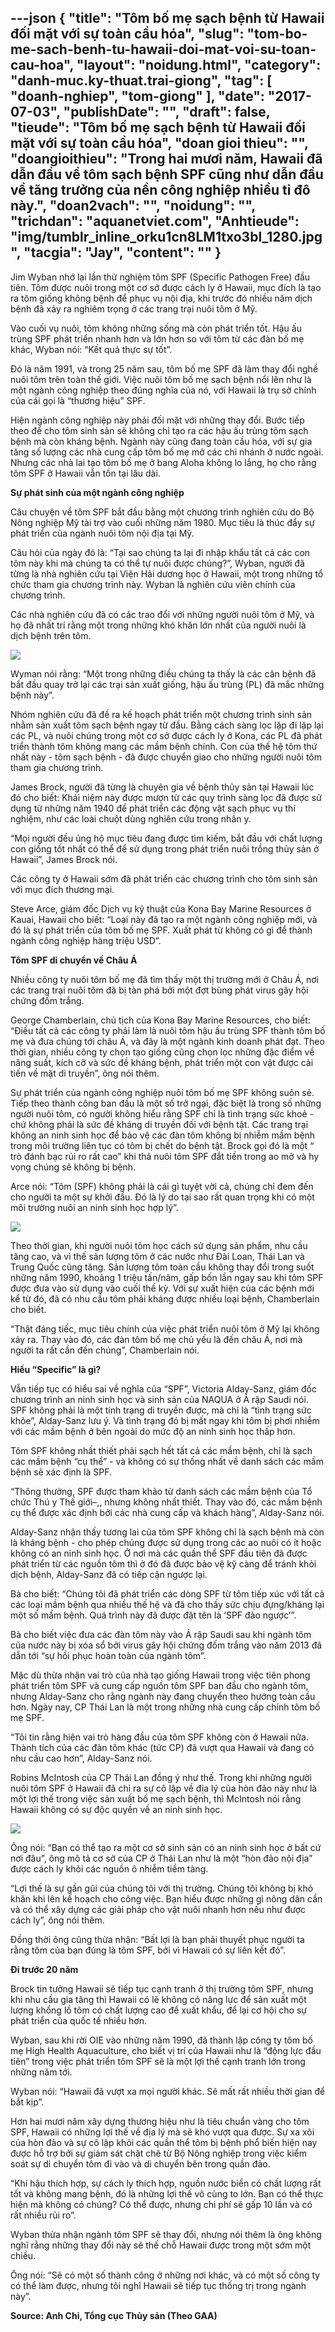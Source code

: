 ---json
{
    "title": "Tôm bố mẹ sạch bệnh từ Hawaii đối mặt với sự toàn cầu hóa",
    "slug": "tom-bo-me-sach-benh-tu-hawaii-doi-mat-voi-su-toan-cau-hoa",
    "layout": "noidung.html",
    "category": "danh-muc.ky-thuat.trai-giong",
    "tag": [
        "doanh-nghiep",
        "tom-giong"
    ],
    "date": "2017-07-03",
    "publishDate": "",
    "draft": false,
    "tieude": "Tôm bố mẹ sạch bệnh từ Hawaii đối mặt với sự toàn cầu hóa",
    "doan gioi thieu": "",
    "doangioithieu": "Trong hai mươi năm, Hawaii đã dẫn đầu về tôm sạch bệnh SPF cũng như dẫn đầu về tăng trưởng của nền công nghiệp nhiều tỉ đô này.",
    "doan2vach": "",
    "noidung": "",
    "trichdan": "aquanetviet.com",
    "Anhtieude": "img/tumblr_inline_orku1cn8LM1txo3bl_1280.jpg",
    "tacgia": "Jay",
    "__content__": ""
}
---
<p>Jim Wyban nhớ lại lần thử nghiệm t&ocirc;m SPF (Specific Pathogen Free) đầu ti&ecirc;n. T&ocirc;m được nu&ocirc;i trong một cơ sở được c&aacute;ch ly ở Hawaii, mục đ&iacute;ch l&agrave; tạo ra t&ocirc;m giống kh&ocirc;ng bệnh để phục vụ nội địa, khi trước đ&oacute; nhiều năm dịch bệnh đ&atilde; xảy ra nghi&ecirc;m trọng ở c&aacute;c trang trại nu&ocirc;i t&ocirc;m ở Mỹ.</p>

<p>V&agrave;o cuối vụ nu&ocirc;i, t&ocirc;m kh&ocirc;ng những sống m&agrave; c&ograve;n ph&aacute;t triển tốt. Hậu ấu tr&ugrave;ng SPF ph&aacute;t triển nhanh hơn v&agrave; lớn hơn so với t&ocirc;m từ c&aacute;c đ&agrave;n bố mẹ kh&aacute;c, Wyban n&oacute;i: &ldquo;Kết quả thực sự tốt&rdquo;.</p>

<p>Đ&oacute; l&agrave; năm 1991, v&agrave; trong 25 năm sau, t&ocirc;m bố mẹ SPF đ&atilde; l&agrave;m thay đổi nghề nu&ocirc;i t&ocirc;m tr&ecirc;n to&agrave;n thế giới. Việc nu&ocirc;i t&ocirc;m bố mẹ sạch bệnh nổi l&ecirc;n như l&agrave; một ng&agrave;nh c&ocirc;ng nghiệp theo đ&uacute;ng nghĩa của n&oacute;, với Hawaii l&agrave; trụ sở ch&iacute;nh của c&aacute;i gọi l&agrave; &ldquo;thương hiệu&rdquo; SPF.</p>

<p>Hiện ng&agrave;nh c&ocirc;ng nghiệp n&agrave;y phải đối mặt với những thay đổi. Bước tiếp theo để cho t&ocirc;m sinh sản sẽ kh&ocirc;ng chỉ tạo ra c&aacute;c hậu ấu tr&ugrave;ng t&ocirc;m sạch bệnh m&agrave; c&ograve;n kh&aacute;ng bệnh. Ng&agrave;nh n&agrave;y cũng đang to&agrave;n cầu h&oacute;a, với sự gia tăng số lượng c&aacute;c nh&agrave; cung cấp t&ocirc;m bố mẹ mở c&aacute;c chi nh&aacute;nh ở nước ngo&agrave;i. Nhưng c&aacute;c nh&agrave; lai tạo t&ocirc;m bố mẹ ở bang Aloha kh&ocirc;ng lo lắng, họ cho rằng t&ocirc;m SPF ở Hawaii vẫn tồn tại l&acirc;u d&agrave;i.</p>

<p><strong>Sự ph&aacute;t sinh của một ng&agrave;nh c&ocirc;ng nghiệp</strong></p>

<p>C&acirc;u chuyện về t&ocirc;m SPF bắt đầu bằng một chương tr&igrave;nh nghi&ecirc;n cứu do Bộ N&ocirc;ng nghiệp Mỹ t&agrave;i trợ v&agrave;o cuối những năm 1980. Mục ti&ecirc;u l&agrave; th&uacute;c đẩy sự ph&aacute;t triển của ng&agrave;nh nu&ocirc;i t&ocirc;m nội địa tại Mỹ.</p>

<p>C&acirc;u hỏi của ng&agrave;y đ&oacute; l&agrave;: &ldquo;Tại sao ch&uacute;ng ta lại đi nhập khẩu tất cả c&aacute;c con t&ocirc;m n&agrave;y khi m&agrave; ch&uacute;ng ta c&oacute; thể tự nu&ocirc;i được ch&uacute;ng?&rdquo;, Wyban, người đ&atilde; từng l&agrave; nh&agrave; nghi&ecirc;n cứu tại Viện Hải dương học ở Hawaii, một trong những tổ chức tham gia chương tr&igrave;nh n&agrave;y. Wyban l&agrave; nghi&ecirc;n cứu vi&ecirc;n ch&iacute;nh của chương tr&igrave;nh.</p>

<p>C&aacute;c nh&agrave; nghi&ecirc;n cứu đ&atilde; c&oacute; c&aacute;c trao đổi với những người nu&ocirc;i t&ocirc;m ở Mỹ, v&agrave; họ đ&atilde; nhất tr&iacute; rằng một trong những kh&oacute; khăn lớn nhất của người nu&ocirc;i l&agrave; dịch bệnh tr&ecirc;n t&ocirc;m.</p>

<p><img src="http://68.media.tumblr.com/10ca79fcb3db3b8e190f19161803cc47/tumblr_inline_orku6xVRvq1txo3bl_1280.jpg" /></p>

<p>Wyman n&oacute;i rằng: &ldquo;Một trong những điều ch&uacute;ng ta thấy l&agrave; c&aacute;c căn bệnh đ&atilde; bắt đầu quay trở lại c&aacute;c trại sản xuất giống, hậu ấu tr&ugrave;ng (PL) đ&atilde; mắc những bệnh n&agrave;y&rdquo;.</p>

<p>Nh&oacute;m nghi&ecirc;n cứu đ&atilde; đề ra kế hoạch ph&aacute;t triển một chương tr&igrave;nh sinh sản nhằm sản xuất t&ocirc;m sạch bệnh ngay từ đầu. Bằng c&aacute;ch s&agrave;ng lọc lặp đi lặp lại c&aacute;c PL, v&agrave; nu&ocirc;i ch&uacute;ng trong một cơ sở được c&aacute;ch ly ở Kona, c&aacute;c PL đ&atilde; ph&aacute;t triển th&agrave;nh t&ocirc;m kh&ocirc;ng mang c&aacute;c mầm bệnh ch&iacute;nh. Con của thế hệ t&ocirc;m thứ nhất n&agrave;y - t&ocirc;m sạch bệnh - đ&atilde; được chuyển giao cho những người nu&ocirc;i t&ocirc;m tham gia chương tr&igrave;nh.</p>

<p>James Brock, người đ&atilde; từng l&agrave; chuy&ecirc;n gia về bệnh thủy sản tại Hawaii l&uacute;c đ&oacute; cho biết: Kh&aacute;i niệm n&agrave;y được mượn từ c&aacute;c quy tr&igrave;nh s&agrave;ng lọc đ&atilde; được sử dụng từ những năm 1940 để ph&aacute;t triển c&aacute;c động vật sạch phục vụ th&iacute; nghiệm, như c&aacute;c lo&agrave;i chuột d&ugrave;ng nghi&ecirc;n cứu trong nh&acirc;n y.</p>

<p>&ldquo;Mọi người đều ủng hộ mục ti&ecirc;u đang được t&igrave;m kiếm, bắt đầu với chất lượng con giống tốt nhất c&oacute; thể để sử dụng trong ph&aacute;t triển nu&ocirc;i trồng thủy sản ở Hawaii&rdquo;, James Brock n&oacute;i.</p>

<p>C&aacute;c c&ocirc;ng ty ở Hawaii sớm đ&atilde; ph&aacute;t triển c&aacute;c chương tr&igrave;nh cho t&ocirc;m sinh sản với mục đ&iacute;ch thương mại.</p>

<p>Steve Arce, gi&aacute;m đốc Dịch vụ kỹ thuật của Kona Bay Marine Resources ở Kauai, Hawaii cho biết: &ldquo;Loại n&agrave;y đ&atilde; tạo ra một ng&agrave;nh c&ocirc;ng nghiệp mới, v&agrave; đ&oacute; l&agrave; sự ph&aacute;t triển của t&ocirc;m bố mẹ SPF. Xuất ph&aacute;t từ kh&ocirc;ng c&oacute; g&igrave; để th&agrave;nh ng&agrave;nh c&ocirc;ng nghiệp h&agrave;ng triệu USD&rdquo;.</p>

<p><strong>T&ocirc;m SPF di chuyển về Ch&acirc;u &Aacute;</strong></p>

<p>Nhiều c&ocirc;ng ty nu&ocirc;i t&ocirc;m bố mẹ đ&atilde; t&igrave;m thấy một thị trường mới ở Ch&acirc;u &Aacute;, nơi c&aacute;c trang trại nu&ocirc;i t&ocirc;m đ&atilde; bị t&agrave;n ph&aacute; bởi một đợt b&ugrave;ng ph&aacute;t virus g&acirc;y hội chứng đốm trắng.</p>

<p>George Chamberlain, chủ tịch của Kona Bay Marine Resources, cho biết: &ldquo;Điều tất cả c&aacute;c c&ocirc;ng ty phải l&agrave;m l&agrave; nu&ocirc;i t&ocirc;m hậu ấu tr&ugrave;ng SPF th&agrave;nh t&ocirc;m bố mẹ v&agrave; đưa ch&uacute;ng tới ch&acirc;u &Aacute;, v&agrave; đ&acirc;y l&agrave; một ng&agrave;nh kinh doanh ph&aacute;t đạt. Theo thời gian, nhiều c&ocirc;ng ty chọn tạo giống cũng chọn lọc những đặc điểm về năng suất, k&iacute;ch cỡ v&agrave; sức đề kh&aacute;ng bệnh, ph&aacute;t triển một con vật được cải tiến về mặt di truyền&rdquo;, &ocirc;ng n&oacute;i th&ecirc;m.</p>

<p>Sự ph&aacute;t triển của ng&agrave;nh c&ocirc;ng nghiệp nu&ocirc;i t&ocirc;m bố mẹ SPF kh&ocirc;ng su&ocirc;n sẻ. Tiếp theo th&agrave;nh c&ocirc;ng ban đầu l&agrave; một số trở ngại, đặc biệt l&agrave; trong số những người nu&ocirc;i t&ocirc;m, c&oacute; người kh&ocirc;ng hiểu rằng SPF chỉ l&agrave; t&igrave;nh trạng sức khoẻ - chứ kh&ocirc;ng phải l&agrave; sức đề kh&aacute;ng di truyền đối với bệnh tật. C&aacute;c trang trại kh&ocirc;ng an ninh sinh học để bảo vệ c&aacute;c đ&agrave;n t&ocirc;m kh&ocirc;ng bị nhiễm mầm bệnh trong m&ocirc;i trường li&ecirc;n tục c&oacute; t&ocirc;m bị chết do bệnh tật. Brock gọi đ&oacute; l&agrave; một &ldquo; tr&ograve; đ&aacute;nh bạc rủi ro rất cao&rdquo; khi thả nu&ocirc;i t&ocirc;m SPF đắt tiền trong ao mở v&agrave; hy vọng ch&uacute;ng sẽ kh&ocirc;ng bị bệnh.</p>

<p>Arce n&oacute;i: &ldquo;T&ocirc;m (SPF) kh&ocirc;ng phải l&agrave; c&aacute;i g&igrave; tuyệt vời cả, ch&uacute;ng chỉ đem đến cho người ta một sự khởi đầu. Đ&oacute; l&agrave; l&yacute; do tại sao rất quan trọng khi c&oacute; một m&ocirc;i trường nu&ocirc;i an ninh sinh học hợp l&yacute;&rdquo;.</p>

<p><img src="http://68.media.tumblr.com/938877862ecaaa091b36de15ce08a9a0/tumblr_inline_orku75qCXb1txo3bl_1280.jpg" /></p>

<p>Theo thời gian, khi người nu&ocirc;i t&ocirc;m học c&aacute;ch sử dụng sản phẩm, nhu cầu tăng cao, v&agrave; v&igrave; thế sản lượng t&ocirc;m ở c&aacute;c nước như Đ&agrave;i Loan, Th&aacute;i Lan v&agrave; Trung Quốc cũng tăng. Sản lượng t&ocirc;m to&agrave;n cầu kh&ocirc;ng thay đổi trong suốt những năm 1990, khoảng 1 triệu tấn/năm, gấp bốn lần ngay sau khi t&ocirc;m SPF được đưa v&agrave;o sử dụng v&agrave;o cuối thế kỷ. Với sự xuất hiện của c&aacute;c bệnh mới kể từ đ&oacute;, đ&atilde; c&oacute; nhu cầu t&ocirc;m phải kh&aacute;ng được nhiều loại bệnh, Chamberlain cho biết.</p>

<p>&ldquo;Thật đ&aacute;ng tiếc, mục ti&ecirc;u ch&iacute;nh của việc ph&aacute;t triển nu&ocirc;i t&ocirc;m ở Mỹ lại kh&ocirc;ng xảy ra. Thay v&agrave;o đ&oacute;, c&aacute;c đ&agrave;n t&ocirc;m bố mẹ chủ yếu l&agrave; đến ch&acirc;u &Aacute;, nơi m&agrave; người ta rất cần đến ch&uacute;ng&rdquo;, Chamberlain n&oacute;i.</p>

<p><strong>Hiểu &ldquo;Specific&rdquo; l&agrave; g&igrave;?</strong></p>

<p>Vẫn tiếp tục c&oacute; hiểu sai về nghĩa của &ldquo;SPF&rdquo;, Victoria Alday-Sanz, gi&aacute;m đốc chương tr&igrave;nh an ninh sinh học v&agrave; sinh sản của NAQUA ở Ả rập Saudi n&oacute;i. SPF kh&ocirc;ng phải l&agrave; một t&iacute;nh trạng di truyền được, m&agrave; chỉ l&agrave; &ldquo;t&igrave;nh trạng sức khỏe&rdquo;, Alday-Sanz lưu &yacute;. V&agrave; t&igrave;nh trạng đ&oacute; bị mất ngay khi t&ocirc;m bị phơi nhiễm với c&aacute;c mầm bệnh ở b&ecirc;n ngo&agrave;i do mức độ an ninh sinh học thấp hơn.</p>

<p>T&ocirc;m SPF kh&ocirc;ng nhất thiết phải sạch hết tất cả c&aacute;c mầm bệnh, chỉ l&agrave; sạch c&aacute;c mầm bệnh &ldquo;cụ thể&rdquo; - v&agrave; kh&ocirc;ng c&oacute; sự thống nhất về danh s&aacute;ch c&aacute;c mầm bệnh sẽ x&aacute;c định l&agrave; SPF.</p>

<p>&ldquo;Th&ocirc;ng thường, SPF được tham khảo từ danh s&aacute;ch c&aacute;c mầm bệnh của Tổ chức Th&uacute; y Thế giới&ndash;,, nhưng kh&ocirc;ng nhất thiết. Thay v&agrave;o đ&oacute;, c&aacute;c mầm bệnh cụ thể được x&aacute;c định bởi c&aacute;c nh&agrave; cung cấp v&agrave; kh&aacute;ch h&agrave;ng&rdquo;, Alday-Sanz n&oacute;i.</p>

<p>Alday-Sanz nhận thấy tương lai của t&ocirc;m SPF kh&ocirc;ng chỉ l&agrave; sạch bệnh m&agrave; c&ograve;n l&agrave; kh&aacute;ng bệnh - cho ph&eacute;p ch&uacute;ng được sử dụng trong c&aacute;c ao nu&ocirc;i c&oacute; &iacute;t hoặc kh&ocirc;ng c&oacute; an ninh sinh học. Ở nơi m&agrave; c&aacute;c quần thể SPF đầu ti&ecirc;n đ&atilde; được ph&aacute;t triển từ c&aacute;c nguồn t&ocirc;m th&igrave; ở đ&oacute; đ&atilde; được bảo vệ kỹ c&agrave;ng để tr&aacute;nh khỏi dịch bệnh, Alday-Sanz đ&atilde; c&oacute; tiếp cận ngược lại.</p>

<p>B&agrave; cho biết: &ldquo;Ch&uacute;ng t&ocirc;i đ&atilde; ph&aacute;t triển c&aacute;c d&ograve;ng SPF từ t&ocirc;m tiếp x&uacute;c với tất cả c&aacute;c loại mầm bệnh qua nhiều thế hệ v&agrave; đ&atilde; cho thấy sức chịu đựng/kh&aacute;ng lại một số mầm bệnh. Qu&aacute; tr&igrave;nh n&agrave;y đ&atilde; được đặt t&ecirc;n l&agrave; &lsquo;SPF đảo ngược&rsquo;&rdquo;.</p>

<p>B&agrave; cho biết việc đưa c&aacute;c đ&agrave;n t&ocirc;m n&agrave;y v&agrave;o Ả rập Saudi sau khi ng&agrave;nh t&ocirc;m của nước n&agrave;y bị x&oacute;a sổ bởi virus g&acirc;y hội chứng đốm trắng v&agrave;o năm 2013 đ&atilde; dẫn tới &ldquo;sự hồi phục ho&agrave;n to&agrave;n của ng&agrave;nh t&ocirc;m&rdquo;.</p>

<p>Mặc d&ugrave; thừa nhận vai tr&ograve; của nh&agrave; tạo giống Hawaii trong việc ti&ecirc;n phong ph&aacute;t triển t&ocirc;m SPF v&agrave; cung cấp nguồn t&ocirc;m SPF ban đầu cho ng&agrave;nh t&ocirc;m, nhưng Alday-Sanz cho rằng ng&agrave;nh n&agrave;y đang chuyển theo hướng to&agrave;n cầu hơn. Ng&agrave;y nay, CP Th&aacute;i Lan l&agrave; một trong những nh&agrave; cung cấp ch&iacute;nh t&ocirc;m bố mẹ SPF.</p>

<p>&ldquo;T&ocirc;i tin rằng hiện vai tr&ograve; h&agrave;ng đầu của t&ocirc;m SPF kh&ocirc;ng c&ograve;n ở Hawaii nữa. Th&agrave;nh t&iacute;ch của c&aacute;c đ&agrave;n t&ocirc;m kh&aacute;c (tức CP) đ&atilde; vượt qua Hawaii v&agrave; đang c&oacute; nhu cầu cao hơn&rdquo;, Alday-Sanz n&oacute;i.</p>

<p>Robins McIntosh của CP Th&aacute;i Lan đồng &yacute; như thế. Trong khi những người nu&ocirc;i t&ocirc;m SPF ở Hawaii đ&atilde; chỉ ra sự c&ocirc; lập về địa l&yacute; của h&ograve;n đảo n&agrave;y như l&agrave; một lợi thế trong việc sản xuất bố mẹ sạch bệnh, th&igrave; McIntosh n&oacute;i rằng Hawaii kh&ocirc;ng c&oacute; sự độc quyền về an ninh sinh học.</p>

<p><img src="http://68.media.tumblr.com/3459261f52781dca99bc0d7ab7a91d46/tumblr_inline_orku7rkkrp1txo3bl_1280.jpg" /></p>

<p>&Ocirc;ng n&oacute;i: &ldquo;Bạn c&oacute; thể tạo ra một cơ sở sinh sản c&oacute; an ninh sinh học ở bất cứ nơi đ&acirc;u&rdquo;, &ocirc;ng m&ocirc; tả cơ sở của CP ở Th&aacute;i Lan như l&agrave; một &ldquo;h&ograve;n đảo nội địa&rdquo; được c&aacute;ch ly khỏi c&aacute;c nguồn &ocirc; nhiễm tiềm t&agrave;ng.</p>

<p>&ldquo;Lợi thế l&agrave; sự gần gũi của ch&uacute;ng t&ocirc;i với thị trường. Ch&uacute;ng t&ocirc;i kh&ocirc;ng bị kh&oacute; khăn khi l&ecirc;n kế hoạch cho c&ocirc;ng việc. Bạn hiểu được những g&igrave; n&ocirc;ng d&acirc;n cần v&agrave; c&oacute; thể x&acirc;y dựng c&aacute;c giải ph&aacute;p cho vật nu&ocirc;i nhanh hơn nếu như được c&aacute;ch ly&rdquo;, &ocirc;ng n&oacute;i th&ecirc;m.</p>

<p>Đồng thời &ocirc;ng cũng thừa nhận: &ldquo;Bất lợi l&agrave; bạn phải thuyết phục người ta rằng t&ocirc;m của bạn đ&uacute;ng l&agrave; t&ocirc;m SPF, bởi v&igrave; Hawaii c&oacute; sự li&ecirc;n kết đ&oacute;&rdquo;.</p>

<p><strong>Đi trước 20 năm</strong></p>

<p>Brock tin tưởng Hawaii sẽ tiếp tục cạnh tranh ở thị trường t&ocirc;m SPF, nhưng khi nhu cầu gia tăng th&igrave; Hawaii c&oacute; lẽ kh&ocirc;ng c&oacute; năng lực để sản xuất một lượng khổng lồ t&ocirc;m c&oacute; chất lượng cao để xuất khẩu, để lại cơ hội cho sự ph&aacute;t triển của quốc tế nhiều hơn.</p>

<p>Wyban, sau khi rời OIE v&agrave;o những năm 1990, đ&atilde; th&agrave;nh lập c&ocirc;ng ty t&ocirc;m bố mẹ High Health Aquaculture, cho biết vị tr&iacute; của Hawaii như l&agrave; &ldquo;động lực đầu ti&ecirc;n&rdquo; trong việc ph&aacute;t triển t&ocirc;m SPF sẽ l&agrave; một lợi thế cạnh tranh lớn trong những năm tới.</p>

<p>Wyban n&oacute;i: &ldquo;Hawaii đ&atilde; vượt xa mọi người kh&aacute;c. Sẽ mất rất nhiều thời gian để bắt kịp&rdquo;.</p>

<p>Hơn hai mươi năm x&acirc;y dựng thương hiệu như l&agrave; ti&ecirc;u chuẩn v&agrave;ng cho t&ocirc;m SPF, Hawaii c&oacute; những lợi thế về địa l&yacute; m&agrave; sẽ kh&oacute; vượt qua được. Sự xa x&ocirc;i của h&ograve;n đảo v&agrave; sự c&ocirc; lập khỏi c&aacute;c quần thể t&ocirc;m bị bệnh phổ biến hiện nay được hỗ trợ bởi sự gi&aacute;m s&aacute;t chặt chẽ từ Bộ N&ocirc;ng nghiệp trong việc kiểm so&aacute;t sự di chuyển t&ocirc;m đi v&agrave;o v&agrave; di chuyển b&ecirc;n trong quần đảo.</p>

<p>&ldquo;Kh&iacute; hậu th&iacute;ch hợp, sự c&aacute;ch ly th&iacute;ch hợp, nguồn nước biển c&oacute; chất lượng rất tốt v&agrave; kh&ocirc;ng mang bệnh, đ&oacute; l&agrave; những lợi thế v&ocirc; c&ugrave;ng to lớn. Bạn c&oacute; thể thực hiện m&agrave; kh&ocirc;ng c&oacute; ch&uacute;ng? C&oacute; thể được, nhưng chi ph&iacute; sẽ gấp 10 lần v&agrave; c&oacute; rất nhiều rủi ro&rdquo;.</p>

<p>Wyban thừa nhận ng&agrave;nh t&ocirc;m SPF sẽ thay đổi, nhưng n&oacute;i th&ecirc;m l&agrave; &ocirc;ng kh&ocirc;ng nghĩ rằng những thay đổi n&agrave;y sẽ thế chỗ Hawaii được trong một sớm một chiều.</p>

<p>&Ocirc;ng n&oacute;i: &ldquo;Sẽ c&oacute; một số th&agrave;nh c&ocirc;ng ở những nơi kh&aacute;c, v&agrave; c&oacute; một số c&ocirc;ng ty c&oacute; thể l&agrave;m được, nhưng t&ocirc;i nghĩ Hawaii sẽ tiếp tục thống trị trong ng&agrave;nh n&agrave;y&rdquo;.</p>

<p><strong>Source: Anh Chi, Tổng cục Thủy sản (Theo GAA)</strong></p>
